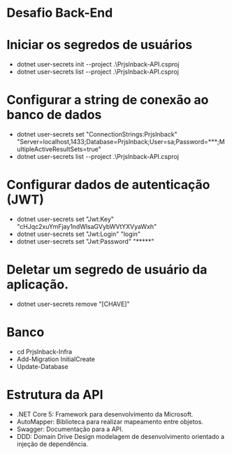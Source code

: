 # Desafio Back-End

# Iniciar os segredos de usuários
- dotnet user-secrets init --project .\Prjslnback-API.csproj 
- dotnet user-secrets list --project .\Prjslnback-API.csproj

# Configurar a string de conexão ao banco de dados
- dotnet user-secrets set "ConnectionStrings:Prjslnback" "Server=localhost,1433;Database=Prjslnback;User=sa;Password=***;MultipleActiveResultSets=true"
- dotnet user-secrets list --project .\Prjslnback-API.csproj

# Configurar dados de autenticação (JWT)
- dotnet user-secrets set "Jwt:Key" "cHJqc2xuYmFjay1ndWlsaGVybWVtYXVyaWxh"
- dotnet user-secrets set "Jwt:Login" "login"
- dotnet user-secrets set "Jwt:Password" "*****"

# Deletar um segredo de usuário da aplicação.
- dotnet user-secrets remove "[CHAVE]"

# Banco
- cd Prjslnback-Infra
- Add-Migration InitialCreate
- Update-Database

# Estrutura da API
- .NET Core 5: Framework para desenvolvimento da Microsoft.
- AutoMapper: Biblioteca para realizar mapeamento entre objetos.
- Swagger: Documentação para a API.
- DDD: Domain Drive Design modelagem de desenvolvimento orientado a injeção de dependência.